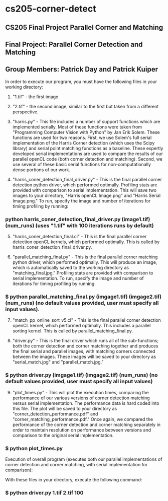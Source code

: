 # cs205-corner-detect
## CS205 Final Project Parallel Corner and Matching 

## Final Project: Parallel Corner Detection and Matching

## Group Members: Patrick Day and Patrick Kuiper

In order to execute our program, you must have the following files in your working directory:

1) "1.tif" - the first image

2) "2.tif" - the second image, similar to the first but taken from a different perspective.

3) "harris.py" - This file includes a number of support functions which are implemented serially. Most of these functions were taken from "Programming Computer Vision with Python" by Jan Erik Solem. These functions are used for two reasons. First, we use Solem's full serial implementation of the Harris Corner detection (which uses the Scipy library) and serial point matching functions as a baseline. These expertly developed serial implementations are used to compare the results of our parallel openCL code (both corner detection and matching). Second, we use several of these basic serial functions for non-computationally dense portions of our work. 

4) "harris_coner_detection_final_driver.py" - This is the final parallel corner detection python driver, which performed optimally. Profiling stats are provided with comparison to serial implementation. This will save two images to your directory, "Harris openCL Image.png" and "Harris Serial Image.png." To run, specify the image and number of iterations for timing profiling by running:

### python harris_coner_detection_final_driver.py (image1.tif) (num_runs) (uses "1.tif" with 100 iterations runs by default)

5) "harris_coner_detection_final.cl" - This is the final parallel corner detection openCL kernels, which performed optimally. This is called by harris_coner_detection_final_driver.py. 

6) "parallel_matching_final.py" - This is the final parallel corner matching python driver, which performed optimally. This will produce an image, which is automatically saved to the working directory as "matching_final.jpg." Profiling stats are provided with comparison to serial implementation. To run, specify the image and number of iterations for timing profiling by running:

### $ python parallel_matching_final.py (imgage1.tif) (imgage2.tif) (num_runs)  (no default values provided, user must specify all input values).

7) "match_pp_online_sort_v5.cl" - This is the final parallel corner detection openCL kernel, which performed optimally. This includes a parallel sorting kernel. This is called by parallel_matching_final.py.

8) "driver.py" - This is the final driver which runs all of the sub-functions; both the corner detection and corner matching together and produces the final serial and parallel images, with matching corners connected between the images. These images will be saved to your directory as "serial_match.jpg" and "parallel_match.jpg."

### $ python driver.py (imgage1.tif) (imgage2.tif) (num_runs) (no default values provided, user must specify all input values)

9) "plot_times.py" - This will plot the execution times, comparing the performance of our various versions of corner detection matching versus serial implementation. The performance data is hard coded into this file. The plot will be saved to your directory as "corner_detection_performance.pdf" and "corner_matching_performance.pdf." Once again, we compared the performance of the corner detection and corner matching separately in order to maintain resolution on performance between versions and comparison to the original serial implementation. 

### $ python plot_times.py

Execution of overall program (executes both our parallel implementations of corner detection and corner matching, with serial implementation for comparison):

With these files in your directory, execute the following command:

### $ python driver.py 1.tif 2.tif 100
